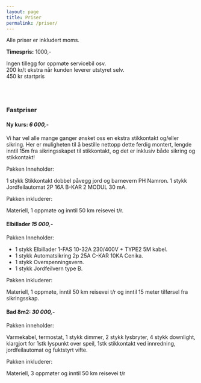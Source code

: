 ```yaml
---
layout: page
title: Priser
permalink: /priser/
---
```


Alle priser er inkludert moms.

**Timespris:** 1000,-

Ingen tillegg for oppmøte servicebil osv.<br>
200 kr/t ekstra når kunden leverer utstyret selv.<br>
450 kr startpris

<br><br>

### Fastpriser

#### Ny kurs: *6 000,-*

Vi har vel alle mange ganger ønsket oss en ekstra stikkontakt og/eller sikring. Her er muligheten til å bestille nettopp dette ferdig montert, lengde inntil 15m fra sikringsskapet til stikkontakt, og det er inklusiv både sikring og stikkontakt!


Pakken Inneholder:

1 stykk Stikkontakt dobbel påvegg jord og barnevern PH Namron.
1 stykk Jordfeilautomat 2P 16A B-KAR 2 MODUL 30 mA.


Pakken inkluderer:

Materiell, 1 oppmøte og inntil 50 km reisevei t/r.

#### Elbillader *15 000,-*

Pakken Inneholder:

- 1 stykk Elbillader 1-FAS 10-32A 230/400V + TYPE2 5M kabel.
- 1 stykk Automatsikring 2p 25A C-KAR 10KA Cenika.
- 1 stykk Overspenningsvern.
- 1 stykk Jordfeilvern type B.

Pakken inkluderer:

Materiell, 1 oppmøte, inntil 50 km reisevei t/r og inntil 15 meter tilførsel fra sikringsskap.

#### Bad 8m2: *30 000,-*

Pakken inneholder:

Varmekabel, termostat, 1 stykk dimmer, 2 stykk lysbryter, 4 stykk downlight, klargjort for 1stk lyspunkt over speil, 1stk stikkontakt ved innredning, jordfeilautomat og fuktstyrt vifte.

Pakken inkluderer:

Materiell, 3 oppmøter og inntil 50 km reisevei t/r
